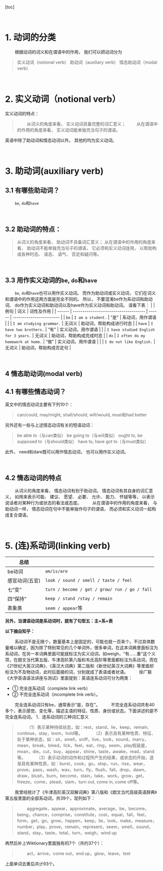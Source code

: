 [toc]





&emsp;
&emsp; 
# 1. 动词的分类
&emsp;&emsp; 根据动词的词义和在谓语中的作用， 我们可以把动词分为
> 实义动词（notional verb） 
> 助动词（auxiliary verb）
> 情态助动词（modal verb）
>





&emsp;
&emsp;
# 2. 实义动词（notional verb）
实义动词的特点：
> &emsp;&emsp; 从词义的角度来看， 实义动词具备完整的词汇意义；
> &emsp;&emsp; 从在谓语中的作用的角度来看， 实义动词能单独充当句子的谓语。 
> 
英语中除了助动词和情态动词以外， 其他的均为实义动词。





&emsp;
&emsp;
# 3. 助动词(auxiliary verb)
## 3.1 有哪些助动词？
&emsp;&emsp; `be`, `do`和`have`


&emsp;
## 3.2 助动词的特点：
> 从词义的角度来看， 助动词不具备词汇意义；
> 从在谓语中的作用的角度来看， 助动词不能单独充当句子的谓语， 它必须和实义动词连用， 以帮助构成各种时态、 语态、 语气、 否定和疑问等。
> 


&emsp;
## 3.3 用作实义动词的`be`, `do`和`have`
&emsp;&emsp; `be`, `do`和`have`也可以用作实义动词。 而作为助动词或实义动词， 它们在词义和谓语中的作用这两方面是完全不同的。 所以， 不要混淆be作为系动词和助动词、 do作为实义动词和助动词以及have作为实义动词和助动词。 请看下表：
|        | 例句                                  | 词义   | 词性及作用               |
| ------ | ------------------------------------- | ------ | ------------------------ |
| `be`   | `I am a student.`                     | “是”   | 系动词，用作谓语         |
|        | `I am studying grammar.`              | 无词义 | 助动词，帮助构成进行时态 |
| `have` | `I have two brothers.`                | “有”   | 实义动词，用作谓语       |
|        | `I have studied English for 3 years.` | 无词义 | 助动词，帮助构成完成时态 |
| `do`   | `I often do my homework at home.`     | “做”   | 实义动词，用作谓语       |
|        | `I do not like English.`              | 无词义 | 助动词，帮助构成否定句   |





&emsp;
&emsp;
## 4 情态助动词(modal verb)
## 4.1 有哪些情态动词？
英文中的情态动词主要有下列10个：
> can/could, 
> may/might, 
> shall/should, 
> will/would, 
> must和had better
> 
另外还有一些与上述情态动词有关的短语动词：
> be able to（与can类似）
> be going to（与will类似）
> ought to, be supposed to（与should类似）
> have to, have got to（与must类似）
> 
此外， need和dare既可以用作情态动词， 也可以用作实义动词。


&emsp;
## 4.2 情态动词的特点
&emsp;&emsp; 从词义的角度来看， 情态动词有别于助动词。 情态动词有其自身的词汇意义， 如用来表示可能、 建议、 愿望、 必要、 允许、 能力、 怀疑等等， 以表示说话者对某种行为或状态的看法或态度。
&emsp;&emsp; 从在谓语中的作用的角度来看， 与助动词一样， 情态动词在句中不能单独作句子的谓语， 而必须和实义动词一起构成复合谓语。





&emsp;
&emsp;
# 5. (连)系动词(linking verb)
| 总结           |                                               |
| -------------- | --------------------------------------------- |
| be动词         | `am/is/are`                                   |
| 感官动词(五官) | `look / sound / smell / taste / feel`         |
| 七“变”         | `turn / become / get / grow/ run / go / fall` |
| 四“保持”       | `keep / stand /stay / remain`                 |
| 表象类         | `seem / appear`等                             |
**另外，当谓语动词是系动词时，就有了句型五：主+系+表**

**以下摘自知乎：**

&emsp;&emsp; 系动词不是无限个，数量基本上是固定的，可能也就一百来个。不过具体数量难以确定，因为除了特别常见的几个单词外，很多单词，在这本词典里面标注为系动词，在另一本词典里面可能就标注为实义动词，如weigh，“有……重”这个义项，在朗文当代第五版、牛津高阶第八版和韦氏高阶等里面都标注为系动词，而在《21世纪大英汉词典》、《英汉大词典》第二版和《新世纪英汉大词典》等里面却标注为不及物动词，此时后面接的词，分别就成了表语或者状语。
&emsp;&emsp; 徐广联《大学英语语法讲座与测试》里面提到：英语连系动词可分为两类：
* ① 完全连系动词（complete link verb）
* ② 不完全连系动词（incomplete link verb）。

&emsp;&emsp; 完全连系动词只有be，通常表示“是，存在”。
&emsp;&emsp; 不完全连系动词共有40多个，表示感觉、变化等，描述主语的特征、性质、身份或状态。下面讲述的是不完全连系动词。
1．连系动词的三种词汇意义
> &emsp;&emsp; （1）表示某种持续状态，如：rest，stand，lie，keep，remain, continue，stay，loom，hold等。
> &emsp;&emsp; （2）表示具有某种性质、特征、处于某种状态，如：sit，smell，sniff，live，look，sound，marry，mean，break，bleed，lick，feel，eat，ring，seem，play假装是，moan，die，cut，buy，appear，shine，taste，awake，read，stand等。
> &emsp;&emsp; （3）表示动词的动作和过程所产生的结果，或状态的开始，逐渐具有某种性质，如：burst，cook，go，stop，run，rise，wear，prove，pass，wash，wax，turn，fly，flush，fall，drop，dawn，draw，blush，burn，become，stain，take，work，grow，get，freeze，come，plead，slam，turn out, come in, come off等。
> 
&emsp;&emsp; 我曾经统计了《牛津高阶英汉双解词典》第八版和《朗文当代高级英语辞典》第五版里面的全部系动词，共39个，现列如下：
> &emsp;&emsp; aggregate，appear，approximate，average，be，become，being，chance，comprise，constitute，cost，equal，fall，feel，form，get，go，grow，happen，keep，lie，look，make，measure，number，play，prove，remain，represent，seem，smell，sound，stand，stay，taste，total，turn，weigh，wind up
> 
再然后补上Wiktionary里面独有的7个（共约37个）：
> &emsp;&emsp; act，arrive，come out，end up，glow，leave，test
> 
上面单词去重后共计93个。

